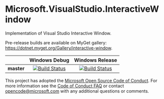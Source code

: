# Microsoft.VisualStudio.InteractiveWindow

Implementation of Visual Studio Interactive Window. 

Pre-release builds are available on MyGet gallery: https://dotnet.myget.org/Gallery/interactive-window.

[//]: # (Begin current test results)

|          |Windows Debug|Windows Release|
|:--------:|:-----------:|:-------------:|
|**master**|[![Build Status](https://ci.dot.net/job/dotnet_interactive-window/job/master/job/Windows_NT_Debug/badge/icon)](https://ci.dot.net/job/dotnet_interactive-window/job/master/job/Windows_NT_Debug/)|[![Build Status](https://ci.dot.net/job/dotnet_interactive-window/job/master/job/Windows_NT_Release/badge/icon)](https://ci.dot.net/job/dotnet_interactive-window/job/master/job/Windows_NT_Release/)|

[//]: # (End current test results)

This project has adopted the [Microsoft Open Source Code of Conduct](https://opensource.microsoft.com/codeofconduct/).  For more information see the [Code of Conduct FAQ](https://opensource.microsoft.com/codeofconduct/faq/) or contact [opencode@microsoft.com](mailto:opencode@microsoft.com) with any additional questions or comments.

